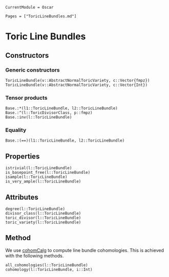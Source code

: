 ```@meta
CurrentModule = Oscar
```

```@contents
Pages = ["ToricLineBundles.md"]
```


# Toric Line Bundles


## Constructors

### Generic constructors

```@docs
ToricLineBundle(v::AbstractNormalToricVariety, c::Vector{fmpz})
ToricLineBundle(v::AbstractNormalToricVariety, c::Vector{Int})
```

### Tensor products

```@docs
Base.:*(l1::ToricLineBundle, l2::ToricLineBundle)
Base.:^(l::ToricDivisorClass, p::fmpz)
Base.:inv(l::ToricLineBundle)
```

### Equality

```@docs
Base.:(==)(l1::ToricLineBundle, l2::ToricLineBundle)
```


## Properties

```@docs
istrivial(l::ToricLineBundle)
is_basepoint_free(l::ToricLineBundle)
isample(l::ToricLineBundle)
is_very_ample(l::ToricLineBundle)
```


## Attributes

```@docs
degree(l::ToricLineBundle)
divisor_class(l::ToricLineBundle)
toric_divisor(l::ToricLineBundle)
toric_variety(l::ToricLineBundle)
```

## Method

We use [cohomCalg](https://github.com/BenjaminJurke/cohomCalg)
to compute line bundle cohomologies. This is achieved with the following methods.

```@docs
all_cohomologies(l::ToricLineBundle)
cohomology(l::ToricLineBundle, i::Int)
```
